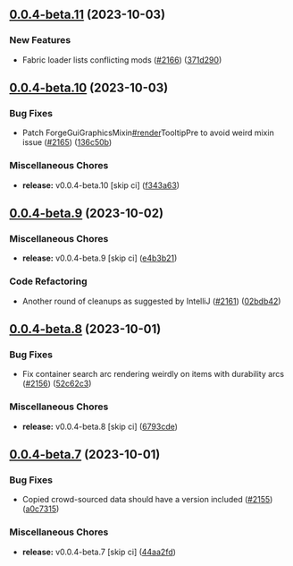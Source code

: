 ## [0.0.4-beta.11](https://github.com/Wynntils/Artemis/compare/v0.0.4-beta.10...v0.0.4-beta.11) (2023-10-03)


### New Features

* Fabric loader lists conflicting mods ([#2166](https://github.com/Wynntils/Artemis/issues/2166)) ([371d290](https://github.com/Wynntils/Artemis/commit/371d290f2d10507a972833dbf8fc16ee0702bacb))

## [0.0.4-beta.10](https://github.com/Wynntils/Artemis/compare/v0.0.4-beta.9...v0.0.4-beta.10) (2023-10-03)


### Bug Fixes

* Patch ForgeGuiGraphicsMixin[#render](https://github.com/Wynntils/Artemis/issues/render)TooltipPre to avoid weird mixin issue ([#2165](https://github.com/Wynntils/Artemis/issues/2165)) ([136c50b](https://github.com/Wynntils/Artemis/commit/136c50b5691000f1332acfa56fae07bcd5b5caf9))


### Miscellaneous Chores

* **release:** v0.0.4-beta.10 [skip ci] ([f343a63](https://github.com/Wynntils/Artemis/commit/f343a6379465c046a1aaa0b9543f0eedf3a69c51))

## [0.0.4-beta.9](https://github.com/Wynntils/Artemis/compare/v0.0.4-beta.8...v0.0.4-beta.9) (2023-10-02)


### Miscellaneous Chores

* **release:** v0.0.4-beta.9 [skip ci] ([e4b3b21](https://github.com/Wynntils/Artemis/commit/e4b3b21086b7d381c0fd2ab7d2a4b852c0aa6ebc))


### Code Refactoring

* Another round of cleanups as suggested by IntelliJ ([#2161](https://github.com/Wynntils/Artemis/issues/2161)) ([02bdb42](https://github.com/Wynntils/Artemis/commit/02bdb42e69b342de3da159cf3ae59aaa4cb97c14))

## [0.0.4-beta.8](https://github.com/Wynntils/Artemis/compare/v0.0.4-beta.7...v0.0.4-beta.8) (2023-10-01)


### Bug Fixes

* Fix container search arc rendering weirdly on items with durability arcs ([#2156](https://github.com/Wynntils/Artemis/issues/2156)) ([52c62c3](https://github.com/Wynntils/Artemis/commit/52c62c3e8f9b29e13d3270caa9fcae57dbbba8cc))


### Miscellaneous Chores

* **release:** v0.0.4-beta.8 [skip ci] ([6793cde](https://github.com/Wynntils/Artemis/commit/6793cdee811f5a7c192480ef473584e737d93227))

## [0.0.4-beta.7](https://github.com/Wynntils/Artemis/compare/v0.0.4-beta.6...v0.0.4-beta.7) (2023-10-01)


### Bug Fixes

* Copied crowd-sourced data should have a version included ([#2155](https://github.com/Wynntils/Artemis/issues/2155)) ([a0c7315](https://github.com/Wynntils/Artemis/commit/a0c7315ea0f7c6eed353b625381f82b250eaa43c))


### Miscellaneous Chores

* **release:** v0.0.4-beta.7 [skip ci] ([44aa2fd](https://github.com/Wynntils/Artemis/commit/44aa2fdd4a1a352580cf1cbcf330dbd92e6e3b3a))

